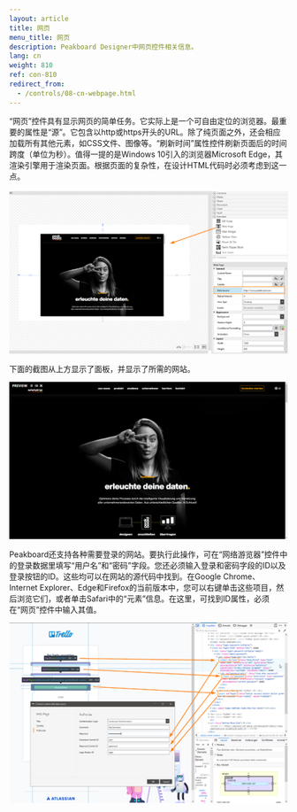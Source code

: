 ```yaml
---
layout: article
title: 网页
menu_title: 网页
description: Peakboard Designer中网页控件相关信息。
lang: cn
weight: 810
ref: con-810
redirect_from:
  - /controls/08-cn-webpage.html
---
```


“网页”控件具有显示网页的简单任务。它实际上是一个可自由定位的浏览器。最重要的属性是“源”。它包含以http或https开头的URL。除了纯页面之外，还会相应加载所有其他元素，如CSS文件、图像等。“刷新时间”属性控件刷新页面后的时间跨度（单位为秒）。值得一提的是Windows 10引入的浏览器Microsoft Edge，其渲染引擎用于渲染页面。根据页面的复杂性，在设计HTML代码时必须考虑到这一点。

![Webpage in Peakboard Designer](/assets/images/Controls/Webpage/Screenshot-3.png)

下面的截图从上方显示了面板，并显示了所需的网站。

![Webpage in Peakboard Box](/assets/images/Controls/Webpage/Screenshot-2.png)

Peakboard还支持各种需要登录的网站。要执行此操作，可在“网络游览器”控件中的登录数据里填写“用户名”和“密码”字段。您还必须输入登录和密码字段的ID以及登录按钮的ID。这些均可以在网站的源代码中找到。在Google Chrome、Internet Explorer、Edge和Firefox的当前版本中，您可以右键单击这些项目，然后浏览它们，或者单击Safari中的“元素”信息。在这里，可找到ID属性，必须在“网页”控件中输入其值。

![Developer Tools Chrome ](/assets/images/Controls/Webpage/WebView2.png)
